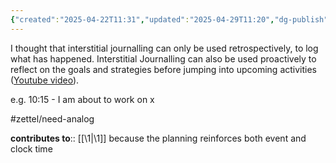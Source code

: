 ```yaml
---
{"created":"2025-04-22T11:31","updated":"2025-04-29T11:20","dg-publish":true,"dg-path":"Zettels/(1A1A1B1A) Interstitial Journalling Can Be Used To Proactively Plan For Upcoming Activities.md","permalink":"/zettels/1-a1-a1-b1-a-interstitial-journalling-can-be-used-to-proactively-plan-for-upcoming-activities/","dgPassFrontmatter":true,"noteIcon":"1"}
---
```


I thought that interstitial journalling can only be used retrospectively, to log what has happened. Interstitial Journalling can also be used proactively to reflect on the goals and strategies before jumping into upcoming activities ([Youtube video](https://youtu.be/ssonVHpQOUA?si=iO4kKqS2jsI8l-Mh)). 

e.g. 10:15 - I am about to work on x

#zettel/need-analog 

**contributes to**:: [[\1\|\1]]
because the planning reinforces both event and clock time 